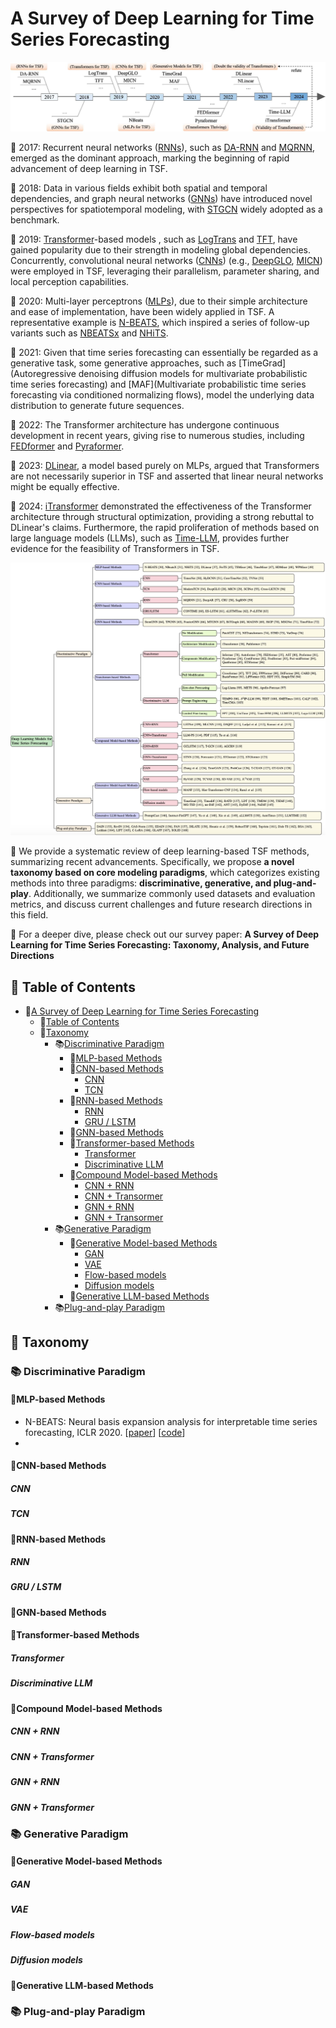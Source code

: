 # A Survey of Deep Learning for Time Series Forecasting

<div style="text-align: center;">
  <img src="./timeline.jpg" alt="image info">
</div>

🚩 2017: Recurrent neural networks ([RNNs](https://www.sciencedirect.com/science/article/abs/pii/036402139090002E)), such as [DA-RNN](https://www.ijcai.org/proceedings/2017/0366.pdf) and [MQRNN](https://arxiv.org/pdf/1711.11053), emerged as the dominant approach, marking the beginning of rapid advancement of deep learning in TSF.

🚩 2018: Data in various fields exhibit both spatial and temporal dependencies, and graph neural networks ([GNNs](https://ieeexplore.ieee.org/document/4700287)) have introduced novel perspectives for spatiotemporal modeling, with [STGCN](https://www.ijcai.org/proceedings/2018/0505.pdf) widely adopted as a benchmark. 

🚩 2019: [Transformer](https://proceedings.neurips.cc/paper_files/paper/2017/file/3f5ee243547dee91fbd053c1c4a845aa-Paper.pdf)-based models , such as [LogTrans](https://proceedings.neurips.cc/paper_files/paper/2019/file/6775a0635c302542da2c32aa19d86be0-Paper.pdf) and [TFT](https://www.sciencedirect.com/science/article/pii/S0169207021000637), have gained popularity due to their strength in modeling global dependencies. Concurrently, convolutional neural networks ([CNNs](https://aclanthology.org/D14-1181/)) (e.g., [DeepGLO](https://proceedings.neurips.cc/paper_files/paper/2019/file/3a0844cee4fcf57de0c71e9ad3035478-Paper.pdf), [MICN](https://openreview.net/forum?id=zt53IDUR1U)) were employed in TSF, leveraging their parallelism, parameter sharing, and local perception capabilities. 

🚩 2020: Multi-layer perceptrons ([MLPs](https://psycnet.apa.org/record/1959-09865-001)), due to their simple architecture and ease of implementation, have been widely applied in TSF. A representative example is [N-BEATS](https://arxiv.org/abs/1905.10437), which inspired a series of follow-up variants such as [NBEATSx](https://www.sciencedirect.com/science/article/pii/S0169207022000413) and [NHiTS](https://ojs.aaai.org/index.php/AAAI/article/view/25854).

🚩 2021: Given that time series forecasting can essentially be regarded as a generative task, some generative approaches, such as [TimeGrad](Autoregressive denoising diffusion models for multivariate probabilistic time series forecasting) and [MAF](Multivariate probabilistic time series forecasting via conditioned normalizing flows), model the underlying data distribution to generate future sequences. 

🚩 2022: The Transformer architecture has undergone continuous development in recent years, giving rise to numerous studies, including [FEDformer](https://proceedings.mlr.press/v162/zhou22g/zhou22g.pdf) and [Pyraformer](https://openreview.net/forum?id=0EXmFzUn5I). 

🚩 2023: [DLinear](https://ojs.aaai.org/index.php/AAAI/article/view/26317), a model based purely on MLPs, argued that Transformers are not necessarily superior in TSF and asserted that linear neural networks might be equally effective. 

🚩 2024: [iTransformer](https://openreview.net/forum?id=JePfAI8fah) demonstrated the effectiveness of the Transformer architecture through structural optimization, providing a strong rebuttal to DLinear's claims. Furthermore, the rapid proliferation of methods based on large language models (LLMs), such as [Time-LLM](https://openreview.net/forum?id=Unb5CVPtae), provides further evidence for the feasibility of Transformers in TSF.

<div style="text-align: center;">
  <img src="./taxonomy.jpg" alt="taxonomy">
</div>

📍 We provide a systematic review of deep learning-based TSF methods, summarizing recent advancements.  Specifically, we propose **a novel taxonomy based on core modeling paradigms**, which categorizes existing methods into three paradigms: **discriminative, generative, and plug-and-play**. Additionally, we summarize commonly used datasets and evaluation metrics, and discuss current challenges and future research directions in this field.

🚀 For a deeper dive, please check out our survey paper: **A Survey of Deep Learning for Time Series Forecasting: Taxonomy, Analysis, and Future Directions** 

## 📑 Table of Contents
- 🌟[A Survey of Deep Learning for Time Series Forecasting](#a-survey-of-deep-learning-for-time-series-forecasting)
  - 📑[Table of Contents](#-table-of-contents)
  - 📖[Taxonomy](#-taxonomy)
    - 📚[Discriminative Paradigm](#-discriminative-paradigm)
      - 🌟[MLP-based Methods](#mlp-based-methods)
      - 🌟[CNN-based Methods](#cnn-based-methods)
        - [CNN](#cnn)
        - [TCN](#tcn)
      - 🌟[RNN-based Methods](#rnn-based-methods)
        - [RNN](#rnn)
        - [GRU / LSTM](#gru--lstm)
      - 🌟[GNN-based Methods](#gnn-based-methods)
      - 🌟[Transformer-based Methods](#transformer-based-methods)
        - [Transformer](#transformer)
        - [Discriminative LLM](#discriminative-llm)
      - 🌟[Compound Model-based Methods](#compound-model-based-methods)
        - [CNN + RNN](#cnn--rnn)
        - [CNN + Transormer](#cnn--transformer)
        - [GNN + RNN](#gnn--rnn)
        - [GNN + Transormer](#gnn--transformer)
    - 📚[Generative Paradigm](#-generative-paradigm)
      - 🌟[Generative Model-based Methods](#generative-model-based-methods)
        - [GAN](#gan)
        - [VAE](#vae)
        - [Flow-based models](#flow-based-models)
        - [Diffusion models](#diffusion-models)
      - 🌟[Generative LLM-based Methods](#generative-llm-based-methods)
    - 📚[Plug-and-play Paradigm](#-plug-and-play-paradigm)

##  📖 Taxonomy
### 📚 Discriminative Paradigm

#### 🌟MLP-based Methods
- N-BEATS: Neural basis expansion analysis for interpretable time series forecasting, ICLR 2020. [[paper](https://arxiv.org/abs/1905.10437)] [[code](https://github.com/philipperemy/n-beats)]
- 

#### 🌟CNN-based Methods
##### CNN

##### TCN


#### 🌟RNN-based Methods
##### RNN

##### GRU / LSTM


#### 🌟GNN-based Methods


#### 🌟Transformer-based Methods
##### Transformer

##### Discriminative LLM


#### 🌟Compound Model-based Methods
##### CNN + RNN

##### CNN + Transformer

##### GNN + RNN

##### GNN + Transformer


### 📚 Generative Paradigm
#### 🌟Generative Model-based Methods
##### GAN

##### VAE

##### Flow-based models

##### Diffusion models

#### 🌟Generative LLM-based Methods

### 📚 Plug-and-play Paradigm


